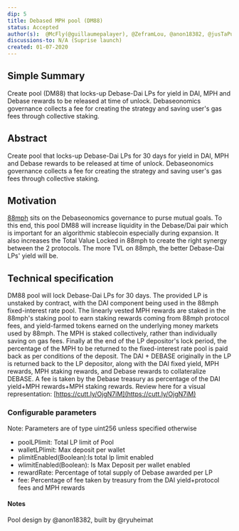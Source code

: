 ```yaml
---
dip: 5
title: Debased MPH pool (DM88)
status: Accepted
author(s):  @McFly(@guillaumepalayer), @ZeframLou, @anon18382, @jusTaPunkk (@PunkUnknown), Ryuhei Matsuda (@ryuheimat)
discussions-to: N/A (Suprise launch)
created: 01-07-2020
---
```

## Simple Summary
Create pool (DM88) that locks-up Debase-Dai LPs for yield in DAI, MPH and Debase rewards to be released at time of unlock. Debaseonomics governance collects a fee for creating the strategy and saving user's gas fees through collective staking.

## Abstract
Create pool that locks-up Debase-Dai LPs for 30 days for yield in DAI, MPH and Debase rewards to be released at time of unlock. Debaseonomics governance collects a fee for creating the strategy and saving user's gas fees through collective staking.

## Motivation
[88mph](https://88mph.app/) sits on the Debaseonomics governance to purse mutual goals. To this end, this pool DM88 will increase liquidity in the Debase/Dai pair which is important for an algorithmic stablecoin especially during expansion. It also increases the Total Value Locked in 88mph to create the right synergy between the 2 protocols. The more TVL on 88mph, the better Debase-Dai LPs' yield will be.

## Technical specification
DM88 pool will lock Debase-Dai LPs for 30 days. The provided LP is unstaked by contract, with the DAI component being used in the 88mph fixed-interest rate pool. 
The linearly vested MPH rewards are staked in the 88mph's staking pool to earn staking rewards coming from 88mph protocol fees, and yield-farmed tokens earned on the underlying money markets used by 88mph. The MPH is staked collectively, rather than individually saving on gas fees.
Finally at the end of the LP depositor's lock period, the percentage of the MPH to be returned to the fixed-interest rate pool is paid back as per conditions of the deposit. The DAI + DEBASE originally in the LP is returned back to the LP depositor, along with the DAI fixed yield, MPH rewards, MPH staking rewards, and Debase rewards to collateralize DEBASE. A fee is taken by the Debase treasury as percentage of the DAI yield+MPH rewards+MPH staking rewards.
Review here for a visual representation: [https://cutt.ly/OjgN7iM](https://cutt.ly/OjgN7iM)

### Configurable parameters 
Note: Parameters are of type uint256 unless specified otherwise
* poolLPlimit: Total LP limit of Pool
* walletLPlimit: Max deposit per wallet
* plimitEnabled(Boolean):Is total lp limit enabled 
* wlimitEnabled(Boolean): Is Max Deposit per wallet enabled 
* rewardRate: Percentage of total supply of Debase awarded per LP
* fee: Percentage of fee taken by treasury from the DAI yield+protocol fees and MPH rewards

#### Notes
Pool design by @anon18382, built by @ryuheimat
